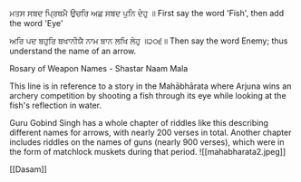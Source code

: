 ਮਤਸ ਸਬਦ ਪ੍ਰਿਥਮੈ ਉਚਰਿ ਅਛ ਸਬਦ ਪੁਨਿ ਦੇਹੁ ॥ 
First say the word 'Fish', then add the word 'Eye' 

ਅਰਿ ਪਦ ਬਹੁਰਿ ਬਖਾਨੀਯੈ ਨਾਮ ਬਾਨ ਲਖਿ ਲੇਹੁ ॥੨੦੬॥ 
Then say the word Enemy; thus understand the name of an arrow. 

Rosary of Weapon Names - Shastar Naam Mala

This line is in reference to a story in the Mahābhārata where Arjuna wins an archery competition by shooting a fish through its eye while looking at the fish's reflection in water.

Guru Gobind Singh has a whole chapter of riddles like this describing different names for arrows, with nearly 200 verses in total. Another chapter includes riddles on the names of guns (nearly 900 verses), which were in the form of matchlock muskets during that period.
![[mahabharata2.jpeg]]

[[Dasam]]
